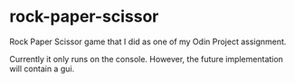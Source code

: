 # rock-paper-scissor

Rock Paper Scissor game that I did as one of my Odin Project assignment.

Currently it only runs on the console.
However, the future implementation will contain a gui.
